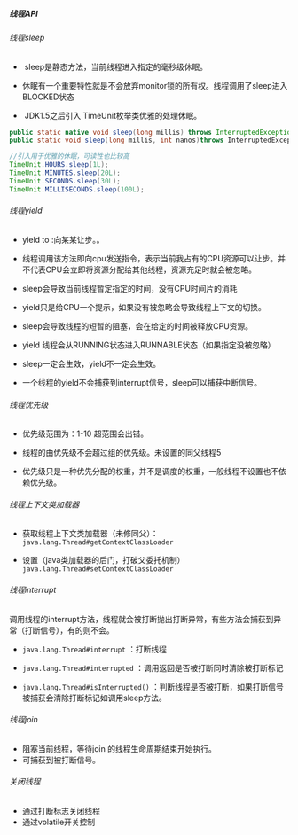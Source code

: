 ##### 线程API

###### 线程sleep

- ​	sleep是静态方法，当前线程进入指定的毫秒级休眠。

- ​	休眠有一个重要特性就是不会放弃monitor锁的所有权。线程调用了sleep进入BLOCKED状态

- ​	JDK1.5之后引入 TimeUnit枚举类优雅的处理休眠。


```java
public static native void sleep(long millis) throws InterruptedException;
public static void sleep(long millis, int nanos)throws InterruptedException；

//引入用于优雅的休眠，可读性也比较高
TimeUnit.HOURS.sleep(1L);
TimeUnit.MINUTES.sleep(20L);
TimeUnit.SECONDS.sleep(30L);
TimeUnit.MILLISECONDS.sleep(100L);
```

###### 线程yield

- yield to :向某某让步。。

- 线程调用该方法即向cpu发送指令，表示当前我占有的CPU资源可以让步。并不代表CPU会立即将资源分配给其他线程，资源充足时就会被忽略。

- sleep会导致当前线程暂定指定的时间，没有CPU时间片的消耗

- yield只是给CPU一个提示，如果没有被忽略会导致线程上下文的切换。

- sleep会导致线程的短暂的阻塞，会在给定的时间被释放CPU资源。

- yield 线程会从RUNNING状态进入RUNNABLE状态（如果指定没被忽略）

- sleep一定会生效，yield不一定会生效。

- 一个线程的yield不会捕获到interrupt信号，sleep可以捕获中断信号。


###### 线程优先级

- 优先级范围为：1-10 超范围会出错。

- 线程的由优先级不会超过组的优先级。未设置的同父线程5

- 优先级只是一种优先分配的权重，并不是调度的权重，一般线程不设置也不依赖优先级。


###### 线程上下文类加载器

- 获取线程上下文类加载器（未修同父）：``java.lang.Thread#getContextClassLoader``

- 设置（java类加载器的后门，打破父委托机制）``java.lang.Thread#setContextClassLoader``


###### 线程interrupt

​	调用线程的interrupt方法，线程就会被打断抛出打断异常，有些方法会捕获到异常（打断信号），有的则不会。

- `java.lang.Thread#interrupt` ：打断线程

- `java.lang.Thread#interrupted` ：调用返回是否被打断同时清除被打断标记

- `java.lang.Thread#isInterrupted()` ：判断线程是否被打断，如果打断信号被捕获会清除打断标记如调用sleep方法。




###### 线程join

- 阻塞当前线程，等待join 的线程生命周期结束开始执行。
- 可捕获到被打断信号。

###### 关闭线程

- 通过打断标志关闭线程
- 通过volatile开关控制